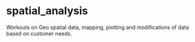 # spatial_analysis
Workouts on Geo spatial data, mapping, plotting and modifications of data based on customer needs.

